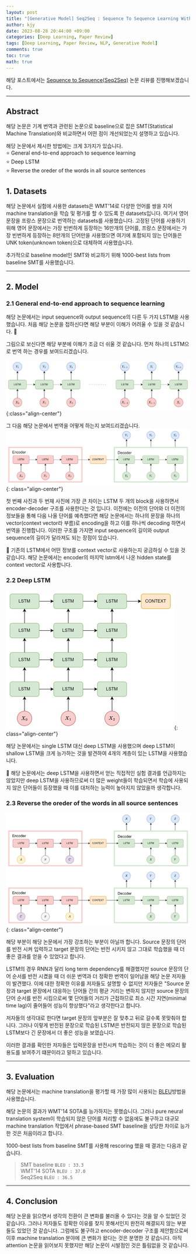 ```yaml
---
layout: post
title: "[Generative Model] Seq2Seq : Sequence To Sequence Learning With Neural Networks"
author: kjy
date: 2023-08-28 20:44:00 +09:00
categories: [Deep Learning, Paper Review]
tags: [Deep Learning, Paper Review, NLP, Generative Model]
comments: true
toc: true
math: true
---
```


해당 포스트에서는 [Sequence to Sequence(Seq2Seq)](https://arxiv.org/pdf/1409.3215.pdf) 논문 리뷰를 진행해보겠습니다.

---

## Abstract

해당 논문은 기계 번역과 관련된 논문으로 baseline으로 잡은 SMT(Statistical Machine Translation)와 비교하면서 어떤 점이 개선되었는지 설명하고 있습니다.

해당 논문에서 제시한 방법에는 크게 3가지가 있습니다.\
⭐ General end-to-end approach to sequence learning\
⭐ Deep LSTM\
⭐ Reverse the oreder of the words in all source sentences

## 1. Datasets

해당 논문에서 실험에 사용한 datasets은 WMT'14로 다양한 언어를 쌍을 지어 machine translation을 학습 및 평가를 할 수 있도록 한 datasets입니다. 여기서 영어 문장을 프랑스 문장으로 번역하는 datasets를 사용했습니다. 고정된 단어를 사용하기 위해 영어 문장에서는 가장 빈번하게 등장하는 16만개의 단어를, 프랑스 문장에서는 가장 빈번하게 등장하는 8만개의 단어만을 사용했으면 여기에 포함되지 않는 단어들은 UNK token(unknown token)으로 대체하여 사용했습니다.

추가적으로 baseline model인 SMT와 비교하기 위해 1000-best lists from baseline SMT를 사용했습니다.

---

## 2. Model

### 2.1 General end-to-end approach to sequence learning

해당 논문에서는 input sequence와 output sequence의 다른 두 가지 LSTM을 사용했습니다. 처음 해당 논문을 접하신다면 해당 부분이 이해가 어려울 수 있을 것 같습니다. 🥲

그림으로 보신다면 해당 부분에 이해가 조금 더 쉬울 것 같습니다. 먼저 하나의 LSTM으로 번역 하는 경우를 보여드리겠습니다.

![](../../assets/img/seq2seq/seq2seq_1.png){:class="align-center"}

그 다음 해당 논문에서 번역을 어떻게 하는지 보여드리겠습니다.
![](../../assets/img/seq2seq/seq2seq_2.png){: class="align-center"}

첫 번째 사진과 두 번재 사진에 가장 큰 차이는 LSTM 두 개의 block을 사용하면서 encoder-decoder 구조를 사용한다는 것 입니다. 이전에는 이전의 단어와 더 이전의 정보들을 통해 다음 나올 단어를 예측했다면 해당 논문에서는 하나의 문장을 하나의 vector(context vector라 부름)로 encoding을 하고 이를 하나씩 decoding 하면서 번역을 진행합니다. 이러한 구조를 가지면 input sequence의 길이와 output sequence의 길이가 달라져도 되는 장점이 있습니다.

🔎 기존의 LSTM에서 어떤 정보를 context vector로 사용하는지 궁금하실 수 있을 것 같습니다. 해당 논문에서는 encoder의 마지막 lstm에서 나온 hidden state를 context vector로 사용합니다.

### 2.2 Deep LSTM

![](../../assets/img/seq2seq/seq2seq_3.png){: class="align-center"}

해당 논문에서는 single LSTM 대신 deep LSTM을 사용했으며 deep LSTM이 shallow LSTM을 크게 능가하는 것을 발견하여 4개의 계층이 있는 LSTM을 사용했습니다.

🤔 해당 논문에서는 deep LSTM을 사용하면서 얻는 직접적인 실험 결과를 언급하지는 않았지만 deep LSTM을 사용하므로써 더 많은 weight들이 학습되면서 학습에 사용되지 않은 단어들이 등장했을 때 이를 대처하는 능력이 높아지지 않았을까 생각합니다.

### 2.3 Reverse the oreder of the words in all source sentences

![](../../assets/img/seq2seq/seq2seq_4.png){: class="align-center"}

해당 부분이 해당 논문에서 가장 강조하는 부분이 아닐까 합니다. Source 문장의 단어를 반전 시켜 입력하고 target 문장의 단어는 반전 시키지 않고 그대로 학습했을 때 더 좋은 결과를 얻을 수 있었다고 합니다.

LSTM의 경우 RNN과 달리 long term dependency를 해결했지만 source 문장의 단어 순서를 반전 시켰을 때 더 쉬운 번역과 더 정확한 번역이 일어남을 해당 논문 저자들이 발견했다. 이에 대한 정확한 이유를 저자들도 설명할 수 없지만 저자들은 "Source 문장과 target 문장에서 대응하는 단어들 간의 평균 거리는 변하지 않지만 source 문장의 단어 순서를 반전 시킴으로써 몇 단어들의 거리가 근접하므로 최소 시간 지연(minimal time lag)이 줄어들어 성능이 향상했다"라고 생각한다고 합니다.

저자들의 생각대로 한다면 target 문장의 앞부분은 잘 맞추고 뒤로 갈수록 못맞춰야 합니다. 그러나 이렇게 반전된 문장으로 학습된 LSTM은 반전되지 않은 문장으로 학습된 LSTM보다 긴 문장에서 더 좋은 성능을 보였습니다.

이러한 결과를 확인한 저자들은 입력문장을 반전시켜 학습하는 것이 더 좋은 메모리 활용도를 보여주기 떄문이라고 말하고 있습니다.

---

## 3. Evaluation

해당 논문에서는 machine translation을 평가할 때 가장 많이 사용되는 [BLEU](https://jjjuuuun.github.io/posts/BLEU/)방법을 사용했습니다.

해당 논문의 결과가 WMT'14 SOTA를 능가하지는 못했습니다. 그러나 pure neural translation system이 학습되지 않은 단어를 처리할 수 없음에도 불구하고 대규모 machine translation 작업에서 phrase-based SMT baseline을 상당한 차이로 능가한 것은 처음이라고 합니다.

1000-best lists from baseline SMT를 사용해 rescoring 했을 때 결과는 다음과 같습니다.

> SMT baseline `BLEU : 33.3` \
> WMT'14 SOTA `BLEU : 37.0` \
> Seq2Seq `BLEU : 36.5 `

---

## 4. Conclusion

해당 논문을 읽으면서 생각의 전환이 큰 변화를 불러올 수 있다는 것을 알 수 있었던 것 같습니다. 그러나 저자들도 정확한 이유를 찾지 못해서인지 완전히 해결되지 않는 부분들도 있었던 것 같습니다. 그럼에도 불구하고 encoder-decoder 구조를 제안함으로써 이후 machine translation 분야에 큰 변화가 왔다는 것은 분명한 것 같습니다. 아직 attention 논문을 읽어보지 못했지만 해당 논문이 시발점인 것은 틀림없을 것 같습니다.
